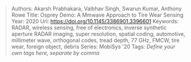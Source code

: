 > Authors: Akarsh Prabhakara, Vaibhav Singh, Swarun Kumar, Anthony Rowe
> Title: Osprey Demo: A Mmwave Approach to Tire Wear Sensing
> Year: 2020
> Url: https://doi.org/10.1145/3386901.3396601
> Keywords: RADAR, wireless sensing, free of electronics, inverse synthetic aperture RADAR imaging, super resolution, spatial coding, automotive, millimeter wave, orthogonal codes, tread depth, 77 GHz, FMCW, tire wear, foreign object, debris
> Series: MobiSys '20
> Tags: *Define your own tags here, separate by comma*